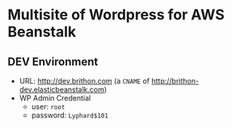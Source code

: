 # Multisite of Wordpress for AWS Beanstalk

## DEV Environment
  - URL: http://dev.brithon.com (a `CNAME` of http://brithon-dev.elasticbeanstalk.com)
  - WP Admin Credential
    - user: `root`
    - password: `Lyphard$101`

